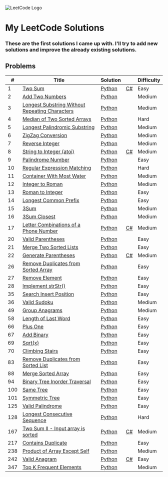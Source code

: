 ![LeetCode Logo](https://assets.leetcode.com/static_assets/public/webpack_bundles/images/logo-dark.e99485d9b.svg)

# My LeetCode Solutions

### These are the first solutions I came up with. I'll try to add new solutions and improve the already existing solutions.

## Problems

| #   | Title                                                                                                                           | Solution                                                                       |                                                              | Difficulty |
| --- | ------------------------------------------------------------------------------------------------------------------------------- | ------------------------------------------------------------------------------ | ------------------------------------------------------------ | ---------- |
| 1   | [Two Sum](https://leetcode.com/problems/two-sum/)                                                                               | [Python](./solutions/python/two_sums.py)                                       | [C#](./solutions/csharp/TwoSum.cs)                           | Easy       |
| 2   | [Add Two Numbers](https://leetcode.com/problems/add-two-numbers/)                                                               | [Python](./solutions/python/add_two_numbers.py)                                |                                                              | Medium     |
| 3   | [Longest Substring Without Repeating Characters](https://leetcode.com/problems/longest-substring-without-repeating-characters/) | [Python](./solutions/python/longest_substring_without_repeating_characters.py) |                                                              | Medium     |
| 4   | [Median of Two Sorted Arrays](https://leetcode.com/problems/median-of-two-sorted-arrays/)                                       | [Python](./solutions/python/median_of_two_sorted_arrays.py)                    |                                                              | Hard       |
| 5   | [Longest Palindromic Substring](https://leetcode.com/problems/longest-palindromic-substring/)                                   | [Python](./solutions/python/longest_palindromic_substring.py)                  |                                                              | Medium     |
| 6   | [ZigZag Conversion](https://leetcode.com/problems/zigzag-conversion/)                                                           | [Python](./solutions/python/zigzag_conversion.py)                              |                                                              | Medium     |
| 7   | [Reverse Integer](https://leetcode.com/problems/reverse-integer/)                                                               | [Python](./solutions/python/reverse_integer.py)                                |                                                              | Medium     |
| 8   | [String to Integer (atoi)](https://leetcode.com/problems/string-to-integer-atoi/)                                               | [Python](./solutions/python/string_to_integer_atoi.py)                         | [C#](./solutions/csharp/StringToIntegerAtoi.cs)              | Medium     |
| 9   | [Palindrome Number](https://leetcode.com/problems/palindrome-number/)                                                           | [Python](./solutions/python/palindrome_number.py)                              |                                                              | Easy       |
| 10  | [Regular Expression Matching](https://leetcode.com/problems/regular-expression-matching/)                                       | [Python](./solutions/python/regular_expression_matching.py)                    |                                                              | Hard       |
| 11  | [Container With Most Water](https://leetcode.com/problems/container-with-most-water/)                                           | [Python](./solutions/python/container_with_most_water.py)                      |                                                              | Medium     |
| 12  | [Integer to Roman](https://leetcode.com/problems/integer-to-roman/)                                                             | [Python](./solutions/python/integer_to_roman.py)                               |                                                              | Medium     |
| 13  | [Roman to Integer](https://leetcode.com/problems/roman-to-integer/)                                                             | [Python](./solutions/python/roman_to_integer.py)                               |                                                              | Easy       |
| 14  | [Longest Common Prefix](https://leetcode.com/problems/longest-common-prefix/)                                                   | [Python](./solutions/python/longest_common_prefix.py)                          |                                                              | Easy       |
| 15  | [3Sum](https://leetcode.com/problems/3sum/)                                                                                     | [Python](./solutions/python/three_sum.py)                                      |                                                              | Medium     |
| 16  | [3Sum Closest](https://leetcode.com/problems/3sum-closest/)                                                                     | [Python](./solutions/python/three_sum_closest.py)                              |                                                              | Medium     |
| 17  | [Letter Combinations of a Phone Number](https://leetcode.com/problems/letter-combinations-of-a-phone-number/)                   | [Python](./solutions/python/letter_combinations_of_a_phone_number.py)          | [C#](./solutions/csharp/LetterCombinationsOfAPhoneNumber.cs) | Medium     |
| 20  | [Valid Parentheses](https://leetcode.com/problems/valid-parentheses/)                                                           | [Python](./solutions/python/valid_parentheses.py)                              |                                                              | Easy       |
| 21  | [Merge Two Sorted Lists](https://leetcode.com/problems/merge-two-sorted-lists/)                                                 | [Python](./solutions/python/merge_two_sorted_lists.py)                         |                                                              | Easy       |
| 22  | [Generate Parentheses](https://leetcode.com/problems/generate-parentheses/)                                                     | [Python](./solutions/python/generate_parentheses.py)                           | [C#](./solutions/csharp/GenerateParentheses.cs)              | Medium     |
| 26  | [Remove Duplicates from Sorted Array](https://leetcode.com/problems/remove-duplicates-from-sorted-array/)                       | [Python](./solutions/python/remove_duplicates_from_sorted_array.py)            |                                                              | Easy       |
| 27  | [Remove Element](https://leetcode.com/problems/remove-element/)                                                                 | [Python](./solutions/python/remove_element.py)                                 |                                                              | Easy       |
| 28  | [Implement strStr()](https://leetcode.com/problems/implement-strstr/)                                                           | [Python](./solutions/python/strStr.py)                                         |                                                              | Easy       |
| 35  | [Search Insert Position](https://leetcode.com/problems/search-insert-position/)                                                 | [Python](./solutions/python/search_insert_position.py)                         |                                                              | Easy       |
| 36  | [Valid Sudoku](https://leetcode.com/problems/valid-sudoku/)                                                                     | [Python](./solutions/python/valid_sudoku.py)                                   |                                                              | Medium     |
| 49  | [Group Anagrams](https://leetcode.com/problems/group-anagrams/)                                                                 | [Python](./solutions/python/group_anagrams.py)                                 |                                                              | Medium     |
| 58  | [Length of Last Word](https://leetcode.com/problems/length-of-last-word/)                                                       | [Python](./solutions/python/length_of_last_word.py)                            |                                                              | Easy       |
| 66  | [Plus One](https://leetcode.com/problems/plus-one/)                                                                             | [Python](./solutions/python/plus_one.py)                                       |                                                              | Easy       |
| 67  | [Add Binary](https://leetcode.com/problems/add-binary/)                                                                         | [Python](./solutions/python/add_binary.py)                                     |                                                              | Easy       |
| 69  | [Sqrt(x)](https://leetcode.com/problems/sqrtx/)                                                                                 | [Python](./solutions/python/sqrtx.py)                                          |                                                              | Easy       |
| 70  | [Climbing Stairs](https://leetcode.com/problems/climbing-stairs/)                                                               | [Python](./solutions/python/climbing_stairs.py)                                |                                                              | Easy       |
| 83  | [Remove Duplicates from Sorted List](https://leetcode.com/problems/remove-duplicates-from-sorted-list/)                         | [Python](./solutions/python/remove_duplicates_from_sorted_list.py)             |                                                              | Easy       |
| 88  | [Merge Sorted Array](https://leetcode.com/problems/merge-sorted-array/)                                                         | [Python](./solutions/python/merge_sorted_array.py)                             |                                                              | Easy       |
| 94  | [Binary Tree Inorder Traversal](https://leetcode.com/problems/binary-tree-inorder-traversal/)                                   | [Python](./solutions/python/binary_tree_inorder_traversal.py)                  |                                                              | Easy       |
| 100 | [Same Tree](https://leetcode.com/problems/same-tree/)                                                                           | [Python](./solutions/python/same_tree.py)                                      |                                                              | Easy       |
| 101 | [Symmetric Tree](https://leetcode.com/problems/symmetric-tree/)                                                                 | [Python](./solutions/python/symmetric_tree.py)                                 |                                                              | Easy       |
| 125 | [Valid Palindrome](https://leetcode.com/problems/valid-palindrome/)                                                             | [Python](./solutions/python/valid_palindrome.py)                               |                                                              | Easy       |
| 128 | [Longest Consecutive Sequence](https://leetcode.com/problems/longest-consecutive-sequence/)                                     | [Python](./solutions/python/longest_consecutive_sequence.py)                   |                                                              | Hard       |
| 167 | [Two Sum II - Input array is sorted](https://leetcode.com/problems/two-sum-ii-input-array-is-sorted/)                           | [Python](./solutions/python/two_sum_ii_input_array_is_sorted.py)               | [C#](./solutions/csharp/TwoSumInputArrayIsSorted.cs)         | Medium     |
| 217 | [Contains Duplicate](https://leetcode.com/problems/contains-duplicate/)                                                         | [Python](./solutions/python/contains_duplicate.py)                             |                                                              | Easy       |
| 238 | [Product of Array Except Self](https://leetcode.com/problems/product-of-array-except-self/)                                     | [Python](./solutions/python/product_of_array_except_self.py)                   |                                                              | Medium     |
| 242 | [Valid Anagram](https://leetcode.com/problems/valid-anagram/)                                                                   | [Python](./solutions/python/valid_anagram.py)                                  | [C#](./solutions/csharp/IsAnagram.cs)                        | Easy       |
| 347 | [Top K Frequent Elements](https://leetcode.com/problems/top-k-frequent-elements/)                                               | [Python](./solutions/python/top_k_frequent_elements.py)                        |                                                              | Medium     |
